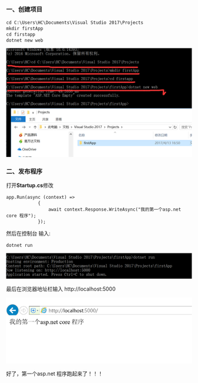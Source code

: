 ###  一、创建项目

```
cd C:\Users\HC\Documents\Visual Studio 2017\Projects
mkdir firstApp
cd firstapp
dotnet new web
```

![](img/1.png)

### 二、发布程序

打开**Startup.cs**修改

```
app.Run(async (context) =>
            {
                await context.Response.WriteAsync("我的第一个asp.net core 程序");
            });
```

然后在控制台 输入:

```
dotnet run
```

![](img/2.png)

最后在浏览器地址栏输入 http://localhost:5000

![](img/3.png)

好了，第一个asp.net 程序跑起来了！！！



